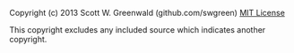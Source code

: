 Copyright (c) 2013 Scott W. Greenwald (github.com/swgreen)
[MIT License](http://opensource.org/licenses/mit)

This copyright excludes any included source which indicates another copyright.
